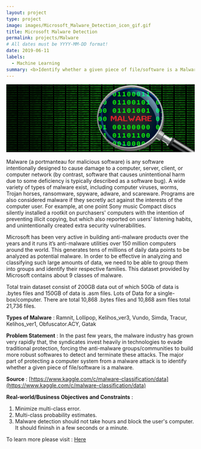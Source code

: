 ```yaml
---
layout: project
type: project
image: images/Microsoft_Malware_Detection_icon_gif.gif
title: Microsoft Malware Detection
permalink: projects/Malware
# All dates must be YYYY-MM-DD format!
date: 2019-06-11
labels:
  - Machine Learning
summary: <b>Identify whether a given piece of file/software is a Malware.</b>
---
```


<img class="ui image" src="../images/Microsoft_Malware_Detection_Banner.png">

Malware (a portmanteau for malicious software) is any software intentionally designed to cause damage to a computer, server, client, or computer network (by contrast, software that causes unintentional harm due to some deficiency is typically described as a software bug). A wide variety of types of malware exist, including computer viruses, worms, Trojan horses, ransomware, spyware, adware, and scareware. Programs are also considered malware if they secretly act against the interests of the computer user. For example, at one point Sony music Compact discs silently installed a rootkit on purchasers' computers with the intention of preventing illicit copying, but which also reported on users' listening habits, and unintentionally created extra security vulnerabilities.

Microsoft has been very active in building anti-malware products over the years and it runs it’s anti-malware utilities over 150 million computers around the world. This generates tens of millions of daily data points to be analyzed as potential malware. In order to be effective in analyzing and classifying such large amounts of data, we need to be able to group them into groups and identify their respective families. This dataset provided by Microsoft contains about 9 classes of malware.

Total train dataset consist of 200GB data out of which 50Gb of data is .bytes files and 150GB of data is .asm files. Lots of Data for a single-box/computer. There are total 10,868 .bytes files and 10,868 asm files total 21,736 files.

<b>Types of Malware</b> : Ramnit, Lollipop, Kelihos_ver3, Vundo, Simda, Tracur, Kelihos_ver1, Obfuscator.ACY, Gatak

<b>Problem Statement</b> : In the past few years, the malware industry has grown very rapidly that, the syndicates invest heavily in technologies to evade traditional protection, forcing the anti-malware groups/communities to build more robust softwares to detect and terminate these attacks. The major part of protecting a computer system from a malware attack is to identify whether a given piece of file/software is a malware.

<b>Source</b> : [https://www.kaggle.com/c/malware-classification/data](https://www.kaggle.com/c/malware-classification/data)

<b>Real-world/Business Objectives and Constraints</b> : 
1. Minimize multi-class error.
2. Multi-class probability estimates.
3. Malware detection should not take hours and block the user's computer. It should fininsh in a few seconds or a minute.

To learn more please visit : [Here](https://github.com/Souravban/Microsoft-Malware-Detection)
